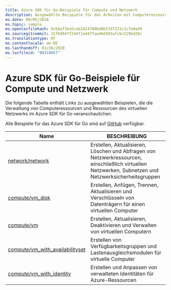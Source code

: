 ```yaml
---
title: Azure SDK für Go-Beispiele für Compute und Netzwerk
description: Ausgewählte Beispiele für das Arbeiten mit Computeressourcen wie virtuellen Computern und virtuellen Netzwerken aus dem Azure SDK für Go
ms.date: 09/05/2018
ms.topic: sample
ms.openlocfilehash: 9cb8af3ea5ceb24147006d8b57d7231c2c7e9ad9
ms.sourcegitcommit: 31f6d047f244f1e447faed6d503afcbc529bd28c
ms.translationtype: HT
ms.contentlocale: de-DE
ms.lasthandoff: 03/26/2020
ms.locfileid: "80319657"
---
```

# <a name="azure-sdk-for-go-samples-for-compute-and-networking"></a>Azure SDK für Go-Beispiele für Compute und Netzwerk

Die folgende Tabelle enthält Links zu ausgewählten Beispielen, die die Verwaltung von Computeressourcen und Ressourcen des virtuellen Netzwerks im Azure SDK für Go veranschaulichen.

Alle Beispiele für das Azure SDK für Go sind auf [GitHub](https://github.com/Azure-Samples/azure-sdk-for-go-samples) verfügbar.

| Name | BESCHREIBUNG |
|------|-------------|
| [network/network](https://github.com/Azure-Samples/azure-sdk-for-go-samples/blob/master/network/network.go) | Erstellen, Aktualisieren, Löschen und Abfragen von Netzwerkressourcen, einschließlich virtuellen Netzwerken, Subnetzen und Netzwerksicherheitsgruppen |
| [compute/vm_disk](https://github.com/Azure-Samples/azure-sdk-for-go-samples/blob/master/compute/vm_disk.go) | Erstellen, Anfügen, Trennen, Aktualisieren und Verschlüsseln von Datenträgern für einen virtuellen Computer |
| [compute/vm](https://github.com/Azure-Samples/azure-sdk-for-go-samples/blob/master/compute/vm.go) | Erstellen, Aktualisieren, Deaktivieren und Verwalten von virtuellen Computern |
| [compute/vm_with_availabilityset](https://github.com/Azure-Samples/azure-sdk-for-go-samples/blob/master/compute/vm_with_availabilityset.go) | Erstellen von Verfügbarkeitsgruppen und Lastenausgleichsmodulen für virtuelle Computer |
| [compute/vm_with_identity](https://github.com/Azure-Samples/azure-sdk-for-go-samples/blob/master/compute/vm_with_identity.go) | Erstellen und Anpassen von verwalteten Identitäten für Azure-Ressourcen | 
